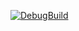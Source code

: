 [![DebugBuild](https://github.com/Aomino518/CG2/actions/workflows/DebugBuild.yml/badge.svg)](https://github.com/Aomino518/CG2/actions/workflows/DebugBuild.yml)
